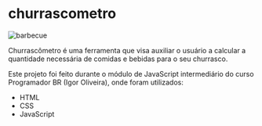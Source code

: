 # churrascometro

![barbecue](https://user-images.githubusercontent.com/85710652/124196400-b7e92880-daa2-11eb-9e81-ea71319e1e5c.png)

Churrascômetro é uma ferramenta que visa auxiliar o usuário a calcular a quantidade necessária de comidas e bebidas para o seu churrasco.

Este projeto foi feito durante o módulo de JavaScript intermediário do curso Programador BR (Igor Oliveira), onde foram utilizados:

- HTML
- CSS
- JavaScript
